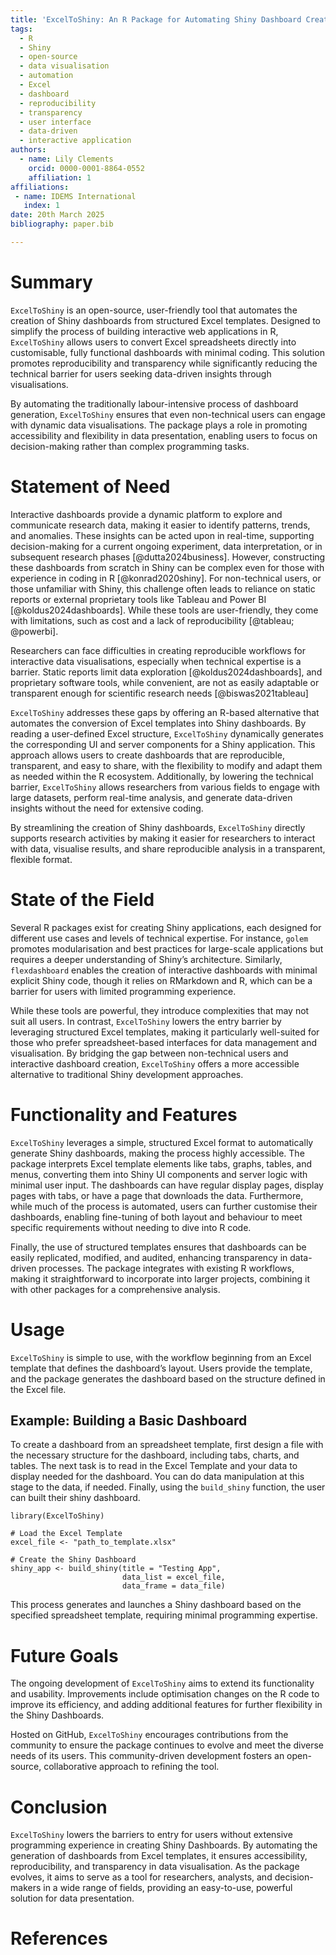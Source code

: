 ```yaml
---
title: 'ExcelToShiny: An R Package for Automating Shiny Dashboard Creation from Excel Templates'
tags:
  - R
  - Shiny
  - open-source
  - data visualisation
  - automation
  - Excel
  - dashboard
  - reproducibility
  - transparency
  - user interface
  - data-driven
  - interactive application
authors:
  - name: Lily Clements
    orcid: 0000-0001-8864-0552
    affiliation: 1
affiliations:
 - name: IDEMS International
   index: 1
date: 20th March 2025
bibliography: paper.bib

---
```


# Summary

`ExcelToShiny` is an open-source, user-friendly tool that automates the creation of Shiny dashboards from structured Excel templates. Designed to simplify the process of building interactive web applications in R, `ExcelToShiny` allows users to convert Excel spreadsheets directly into customisable, fully functional dashboards with minimal coding. This solution promotes reproducibility and transparency while significantly reducing the technical barrier for users seeking data-driven insights through visualisations.

By automating the traditionally labour-intensive process of dashboard generation, `ExcelToShiny` ensures that even non-technical users can engage with dynamic data visualisations. The package plays a role in promoting accessibility and flexibility in data presentation, enabling users to focus on decision-making rather than complex programming tasks.

# Statement of Need
Interactive dashboards provide a dynamic platform to explore and communicate research data, making it easier to identify patterns, trends, and anomalies. These insights can be acted upon in real-time, supporting decision-making for a current ongoing experiment, data interpretation, or in subsequent research phases [@dutta2024business].
However, constructing these dashboards from scratch in Shiny can be complex even for those with experience in coding in R [@konrad2020shiny]. For non-technical users, or those unfamiliar with Shiny, this challenge often leads to reliance on static reports or external proprietary tools like Tableau and Power BI [@koldus2024dashboards]. While these tools are user-friendly, they come with limitations, such as cost and a lack of reproducibility [@tableau; @powerbi].

Researchers can face difficulties in creating reproducible workflows for interactive data visualisations, especially when technical expertise is a barrier. Static reports limit data exploration [@koldus2024dashboards], and proprietary software tools, while convenient, are not as easily adaptable or transparent enough for scientific research needs [@biswas2021tableau]

`ExcelToShiny` addresses these gaps by offering an R-based alternative that automates the conversion of Excel templates into Shiny dashboards. 
By reading a user-defined Excel structure, `ExcelToShiny` dynamically generates the corresponding UI and server components for a Shiny application. This approach allows users to create dashboards that are reproducible, transparent, and easy to share, with the flexibility to modify and adapt them as needed within the R ecosystem. 
Additionally, by lowering the technical barrier, `ExcelToShiny` allows researchers from various fields to engage with large datasets, perform real-time analysis, and generate data-driven insights without the need for extensive coding.

By streamlining the creation of Shiny dashboards, `ExcelToShiny` directly supports research activities by making it easier for researchers to interact with data, visualise results, and share reproducible analysis in a transparent, flexible format.

# State of the Field

Several R packages exist for creating Shiny applications, each designed for different use cases and levels of technical expertise. For instance, `golem` promotes modularisation and best practices for large-scale applications but requires a deeper understanding of Shiny’s architecture. Similarly, `flexdashboard` enables the creation of interactive dashboards with minimal explicit Shiny code, though it relies on RMarkdown and R, which can be a barrier for users with limited programming experience.

While these tools are powerful, they introduce complexities that may not suit all users. In contrast, `ExcelToShiny` lowers the entry barrier by leveraging structured Excel templates, making it particularly well-suited for those who prefer spreadsheet-based interfaces for data management and visualisation. By bridging the gap between non-technical users and interactive dashboard creation, `ExcelToShiny` offers a more accessible alternative to traditional Shiny development approaches.

# Functionality and Features

`ExcelToShiny` leverages a simple, structured Excel format to automatically generate Shiny dashboards, making the process highly accessible. The package interprets Excel template elements like tabs, graphs, tables, and menus, converting them into Shiny UI components and server logic with minimal user input. The dashboards can have regular display pages, display pages with tabs, or have a page that downloads the data. Furthermore, while much of the process is automated, users can further customise their dashboards, enabling fine-tuning of both layout and behaviour to meet specific requirements without needing to dive into R code.

Finally, the use of structured templates ensures that dashboards can be easily replicated, modified, and audited, enhancing transparency in data-driven processes. The package integrates with existing R workflows, making it straightforward to incorporate into larger projects, combining it with other packages for a comprehensive analysis.

# Usage

`ExcelToShiny` is simple to use, with the workflow beginning from an Excel template that defines the dashboard’s layout. Users provide the template, and the package generates the dashboard based on the structure defined in the Excel file.

## Example: Building a Basic Dashboard

To create a dashboard from an spreadsheet template, first design a file with the necessary structure for the dashboard, including tabs, charts, and tables.
The next task is to read in the Excel Template and your data to display needed for the dashboard. You can do data manipulation at this stage to the data, if needed. Finally, using the `build_shiny` function, the user can built their shiny dashboard.

```
library(ExcelToShiny)

# Load the Excel Template
excel_file <- "path_to_template.xlsx"

# Create the Shiny Dashboard
shiny_app <- build_shiny(title = "Testing App",
                         data_list = excel_file,
                         data_frame = data_file)
```

This process generates and launches a Shiny dashboard based on the specified spreadsheet template, requiring minimal programming expertise.

# Future Goals

The ongoing development of `ExcelToShiny` aims to extend its functionality and usability. Improvements include optimisation changes on the R code to improve its efficiency, and adding additional features for further flexibility in the Shiny Dashboards.

Hosted on GitHub, `ExcelToShiny` encourages contributions from the community to ensure the package continues to evolve and meet the diverse needs of its users. This community-driven development fosters an open-source, collaborative approach to refining the tool.

# Conclusion

`ExcelToShiny` lowers the barriers to entry for users without extensive programming experience in creating Shiny Dashboards. By automating the generation of dashboards from Excel templates, it ensures accessibility, reproducibility, and transparency in data visualisation. As the package evolves, it aims to serve as a tool for researchers, analysts, and decision-makers in a wide range of fields, providing an easy-to-use, powerful solution for data presentation.

# References